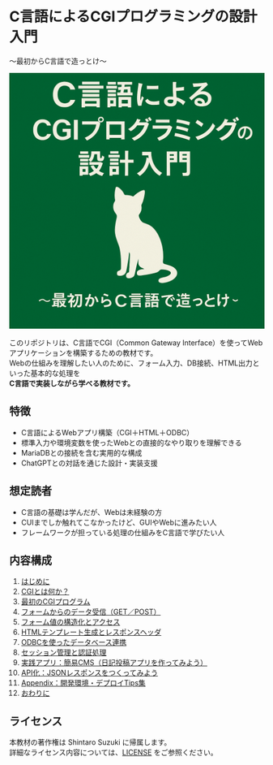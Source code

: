 # C言語によるCGIプログラミングの設計入門  
〜最初からC言語で造っとけ〜

![表紙画像](images/cover.png)

このリポジトリは、C言語でCGI（Common Gateway Interface）を使ってWebアプリケーションを構築するための教材です。  
Webの仕組みを理解したい人のために、フォーム入力、DB接続、HTML出力といった基本的な処理を  
**C言語で実装しながら学べる教材です。**

## 特徴
- C言語によるWebアプリ構築（CGI＋HTML＋ODBC）
- 標準入力や環境変数を使ったWebとの直接的なやり取りを理解できる
- MariaDBとの接続を含む実用的な構成
- ChatGPTとの対話を通じた設計・実装支援

## 想定読者
- C言語の基礎は学んだが、Webは未経験の方
- CUIまでしか触れてこなかったけど、GUIやWebに進みたい人
- フレームワークが担っている処理の仕組みをC言語で学びたい人

## 内容構成
1. [はじめに](./01_はじめに.md)
2. [CGIとは何か？](./02_CGIとは何か.md)
3. [最初のCGIプログラム](./03_最初のCGIプログラム.md)
4. [フォームからのデータ受信（GET／POST）](./04_フォームからのデータ受信.md)
5. [フォーム値の構造化とアクセス](./05_フォーム値の構造化とアクセス.md)
6. [HTMLテンプレート生成とレスポンスヘッダ](./06_HTMLテンプレート生成とレスポンスヘッダ.md)
7. [ODBCを使ったデータベース連携](./07_ODBCを使ったデータベース連携.md)
8. [セッション管理と認証処理](./08_セッション管理とユーザー認証.md)
9. [実践アプリ：簡易CMS（日記投稿アプリを作ってみよう）](./09_実践アプリ：簡易CMS（日記投稿アプリ）を作ろう.md)
10. [API化：JSONレスポンスをつくってみよう](./10_API化：JSONレスポンスをつくってみよう.md)
11. [Appendix：開発環境・デプロイTips集](./11_Appendix：開発環境・デプロイTips集.md)
12. [おわりに](./99_おわりに.md)

## ライセンス
本教材の著作権は Shintaro Suzuki に帰属します。  
詳細なライセンス内容については、[LICENSE](LICENSE) をご参照ください。